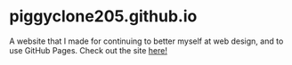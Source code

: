 # piggyclone205.github.io
A website that I made for continuing to better myself at web design, and to use GitHub Pages. Check out the site [here!](https://piggyclone205.github.io)
